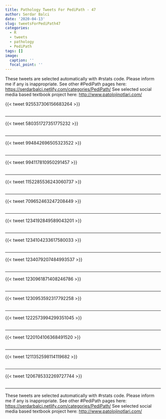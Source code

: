 ```yaml
---
title: Pathology Tweets For PediPath - 47
author: Serdar Balci
date: '2020-04-13'
slug: tweetsForPediPath47
categories:
  - R
  - tweets
  - pathology
  - PediPath
tags: []
image:
  caption: ''
  focal_point: ''
---
```



These tweets are selected automatically with #rstats code. Please inform me if any is inappropriate.
See other #PediPath pages here: https://serdarbalci.netlify.com/categories/PediPath/ 
See selected social media based textbook project here: http://www.patolojinotlari.com/

{{< tweet 925537306156683264 >}}
<br>
<br>
<hr>
{{< tweet 580351727351775232 >}}
<br>
<br>
<hr>
{{< tweet 994842696505323522 >}}
<br>
<br>
<hr>
{{< tweet 994117810950291457 >}}
<br>
<br>
<hr>
{{< tweet 1152285536243060737 >}}
<br>
<br>
<hr>
{{< tweet 709652463247208449 >}}
<br>
<br>
<hr>
{{< tweet 1234192849589043201 >}}
<br>
<br>
<hr>
{{< tweet 1234104233617580033 >}}
<br>
<br>
<hr>
{{< tweet 1234079207484993537 >}}
<br>
<br>
<hr>
{{< tweet 1230961871408246786 >}}
<br>
<br>
<hr>
{{< tweet 1230953592317792258 >}}
<br>
<br>
<hr>
{{< tweet 1222573994299351045 >}}
<br>
<br>
<hr>
{{< tweet 1220104106368491520 >}}
<br>
<br>
<hr>
{{< tweet 1211352598114119682 >}}
<br>
<br>
<hr>
{{< tweet 1206785332269727744 >}}
<br>
<br>
<hr>


These tweets are selected automatically with #rstats code. Please inform me if any is inappropriate.
See other #PediPath pages here: https://serdarbalci.netlify.com/categories/PediPath/ 
See selected social media based textbook project here: http://www.patolojinotlari.com/
